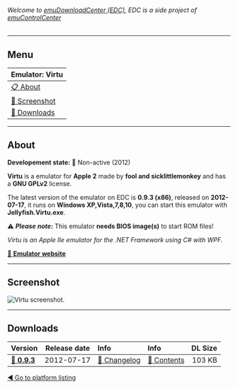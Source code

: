 ###### Welcome to [emuDownloadCenter (EDC)](https://github.com/PhoenixInteractiveNL/emuDownloadCenter/wiki/), EDC is a side project of [emuControlCenter](https://github.com/PhoenixInteractiveNL/emuControlCenter/wiki/)
***
## Menu
| **Emulator: Virtu** |
|:---------|
| [:clipboard: About](#about) |
| [:sunrise: Screenshot](#screenshot) |
| [:floppy_disk: Downloads](#downloads) |
***
## About
**Developement state:** :red_circle: Non-active (2012)

**Virtu** is a emulator for **Apple 2** made by **fool and sicklittlemonkey** and has a **GNU GPLv2** license.

The latest version of the emulator on EDC is **0.9.3 (x86)**, released on **2012-07-17**, it runs on **Windows XP,Vista,7,8,10**, you can start this emulator with **Jellyfish.Virtu.exe**.

:warning: _**Please note:**_ This emulator **needs BIOS image(s)** to start ROM files!

_Virtu is an Apple IIe emulator for the .NET Framework using C# with WPF._

[:link: **Emulator website**](http://virtu.codeplex.com/)
***
## Screenshot
![](https://raw.githubusercontent.com/PhoenixInteractiveNL/emuDownloadCenter/master/hooks/virtu/screen.jpg "Virtu screenshot.")
***
## Downloads
| Version  | Release date  | Info       | Info       | DL Size    |
|:---------|:-------------:|:-----------|:-----------|-----------:|
| [:floppy_disk: **0.9.3**](https://github.com/PhoenixInteractiveNL/edc-repo0002/raw/master/virtu/0.9.3.7z) | 2012-07-17 | [:page_facing_up: Changelog](https://github.com/PhoenixInteractiveNL/edc-repo0002/blob/master/virtu/0.9.3_changelog.txt) | [:mag_right: Contents](https://github.com/PhoenixInteractiveNL/edc-repo0002/blob/master/virtu/0.9.3_contents.txt) | 103 KB |

[:arrow_backward: Go to platform listing](https://github.com/PhoenixInteractiveNL/emuDownloadCenter/wiki/EDC-Platform-List)
